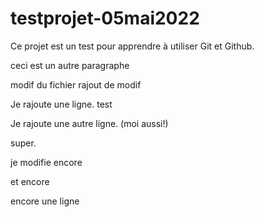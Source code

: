 # testprojet-05mai2022

Ce projet est un test pour apprendre à utiliser Git et Github.

ceci est un autre paragraphe

modif du fichier
 rajout de modif

Je rajoute une ligne.
test

Je rajoute une autre ligne. (moi aussi!)

super.

je modifie encore

et encore

encore une ligne
